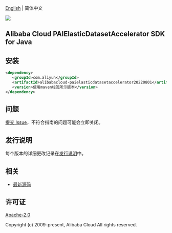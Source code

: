 [English](README.md) | 简体中文

![](https://aliyunsdk-pages.alicdn.com/icons/AlibabaCloud.svg)

## Alibaba Cloud PAIElasticDatasetAccelerator SDK for Java

## 安装

```xml
<dependency>
   <groupId>com.aliyun</groupId>
   <artifactId>alibabacloud-paielasticdatasetaccelerator20220801</artifactId>
   <version>使用maven标签所示版本</version>
</dependency>
```

## 问题

[提交 Issue](https://github.com/aliyun/alibabacloud-java-async-sdk/issues/new)，不符合指南的问题可能会立即关闭。

## 发行说明

每个版本的详细更改记录在[发行说明](./ChangeLog.txt)中。

## 相关

- [最新源码](https://github.com/aliyun/alibabacloud-async-java-sdk/)

## 许可证

[Apache-2.0](http://www.apache.org/licenses/LICENSE-2.0)

Copyright (c) 2009-present, Alibaba Cloud All rights reserved.
